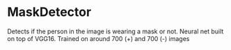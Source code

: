 # MaskDetector
Detects if the person in the image is wearing a mask or not. Neural net built on top of VGG16. Trained on around 700 (+) and 700 (-) images
